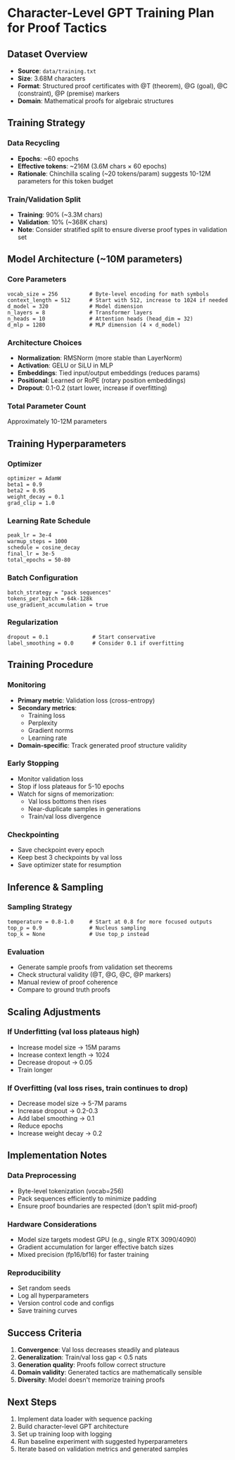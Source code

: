 # Character-Level GPT Training Plan for Proof Tactics

## Dataset Overview
- **Source**: `data/training.txt`
- **Size**: 3.68M characters
- **Format**: Structured proof certificates with @T (theorem), @G (goal), @C (constraint), @P (premise) markers
- **Domain**: Mathematical proofs for algebraic structures

## Training Strategy

### Data Recycling
- **Epochs**: ~60 epochs
- **Effective tokens**: ~216M (3.6M chars × 60 epochs)
- **Rationale**: Chinchilla scaling (~20 tokens/param) suggests 10-12M parameters for this token budget

### Train/Validation Split
- **Training**: 90% (~3.3M chars)
- **Validation**: 10% (~368K chars)
- **Note**: Consider stratified split to ensure diverse proof types in validation set

## Model Architecture (~10M parameters)

### Core Parameters
```
vocab_size = 256          # Byte-level encoding for math symbols
context_length = 512      # Start with 512, increase to 1024 if needed
d_model = 320             # Model dimension
n_layers = 8              # Transformer layers
n_heads = 10              # Attention heads (head_dim = 32)
d_mlp = 1280              # MLP dimension (4 × d_model)
```

### Architecture Choices
- **Normalization**: RMSNorm (more stable than LayerNorm)
- **Activation**: GELU or SiLU in MLP
- **Embeddings**: Tied input/output embeddings (reduces params)
- **Positional**: Learned or RoPE (rotary position embeddings)
- **Dropout**: 0.1-0.2 (start lower, increase if overfitting)

### Total Parameter Count
Approximately 10-12M parameters

## Training Hyperparameters

### Optimizer
```
optimizer = AdamW
beta1 = 0.9
beta2 = 0.95
weight_decay = 0.1
grad_clip = 1.0
```

### Learning Rate Schedule
```
peak_lr = 3e-4
warmup_steps = 1000
schedule = cosine_decay
final_lr = 3e-5
total_epochs = 50-80
```

### Batch Configuration
```
batch_strategy = "pack sequences"
tokens_per_batch = 64k-128k
use_gradient_accumulation = true
```

### Regularization
```
dropout = 0.1              # Start conservative
label_smoothing = 0.0      # Consider 0.1 if overfitting
```

## Training Procedure

### Monitoring
- **Primary metric**: Validation loss (cross-entropy)
- **Secondary metrics**:
  - Training loss
  - Perplexity
  - Gradient norms
  - Learning rate
- **Domain-specific**: Track generated proof structure validity

### Early Stopping
- Monitor validation loss
- Stop if loss plateaus for 5-10 epochs
- Watch for signs of memorization:
  - Val loss bottoms then rises
  - Near-duplicate samples in generations
  - Train/val loss divergence

### Checkpointing
- Save checkpoint every epoch
- Keep best 3 checkpoints by val loss
- Save optimizer state for resumption

## Inference & Sampling

### Sampling Strategy
```
temperature = 0.8-1.0     # Start at 0.8 for more focused outputs
top_p = 0.9               # Nucleus sampling
top_k = None              # Use top_p instead
```

### Evaluation
- Generate sample proofs from validation set theorems
- Check structural validity (@T, @G, @C, @P markers)
- Manual review of proof coherence
- Compare to ground truth proofs

## Scaling Adjustments

### If Underfitting (val loss plateaus high)
- Increase model size → 15M params
- Increase context length → 1024
- Decrease dropout → 0.05
- Train longer

### If Overfitting (val loss rises, train continues to drop)
- Decrease model size → 5-7M params
- Increase dropout → 0.2-0.3
- Add label smoothing → 0.1
- Reduce epochs
- Increase weight decay → 0.2

## Implementation Notes

### Data Preprocessing
- Byte-level tokenization (vocab=256)
- Pack sequences efficiently to minimize padding
- Ensure proof boundaries are respected (don't split mid-proof)

### Hardware Considerations
- Model size targets modest GPU (e.g., single RTX 3090/4090)
- Gradient accumulation for larger effective batch sizes
- Mixed precision (fp16/bf16) for faster training

### Reproducibility
- Set random seeds
- Log all hyperparameters
- Version control code and configs
- Save training curves

## Success Criteria

1. **Convergence**: Val loss decreases steadily and plateaus
2. **Generalization**: Train/val loss gap < 0.5 nats
3. **Generation quality**: Proofs follow correct structure
4. **Domain validity**: Generated tactics are mathematically sensible
5. **Diversity**: Model doesn't memorize training proofs

## Next Steps

1. Implement data loader with sequence packing
2. Build character-level GPT architecture
3. Set up training loop with logging
4. Run baseline experiment with suggested hyperparameters
5. Iterate based on validation metrics and generated samples
